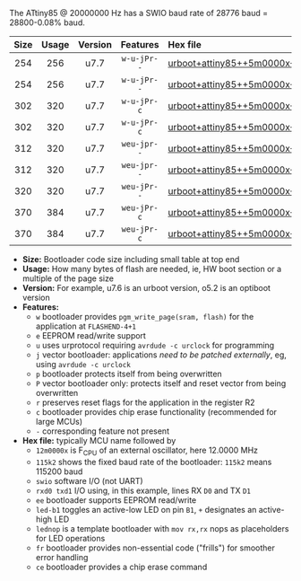 The ATtiny85 @ 20000000 Hz has a SWIO baud rate of 28776 baud = 28800-0.08% baud.

|Size|Usage|Version|Features|Hex file|
|:-:|:-:|:-:|:-:|:--|
|254|256|u7.7|`w-u-jPr--`|[urboot+attiny85++5m0000x++++7k2_swio_rxb4_txb3_led+b1.hex](https://raw.githubusercontent.com/stefanrueger/urboot.hex/main/mcus/attiny85/external_oscillator/fcpu++5m0000_Hz/br++++7k2_bps/urboot+attiny85++5m0000x++++7k2_swio_rxb4_txb3_led+b1.hex)|
|254|256|u7.7|`w-u-jPr--`|[urboot+attiny85++5m0000x++++7k2_swio_rxb4_txb3_lednop.hex](https://raw.githubusercontent.com/stefanrueger/urboot.hex/main/mcus/attiny85/external_oscillator/fcpu++5m0000_Hz/br++++7k2_bps/urboot+attiny85++5m0000x++++7k2_swio_rxb4_txb3_lednop.hex)|
|302|320|u7.7|`w-u-jPr-c`|[urboot+attiny85++5m0000x++++7k2_swio_rxb4_txb3_led+b1_fr_ce.hex](https://raw.githubusercontent.com/stefanrueger/urboot.hex/main/mcus/attiny85/external_oscillator/fcpu++5m0000_Hz/br++++7k2_bps/urboot+attiny85++5m0000x++++7k2_swio_rxb4_txb3_led+b1_fr_ce.hex)|
|302|320|u7.7|`w-u-jPr-c`|[urboot+attiny85++5m0000x++++7k2_swio_rxb4_txb3_lednop_fr_ce.hex](https://raw.githubusercontent.com/stefanrueger/urboot.hex/main/mcus/attiny85/external_oscillator/fcpu++5m0000_Hz/br++++7k2_bps/urboot+attiny85++5m0000x++++7k2_swio_rxb4_txb3_lednop_fr_ce.hex)|
|312|320|u7.7|`weu-jpr--`|[urboot+attiny85++5m0000x++++7k2_swio_rxb4_txb3_ee_led+b1.hex](https://raw.githubusercontent.com/stefanrueger/urboot.hex/main/mcus/attiny85/external_oscillator/fcpu++5m0000_Hz/br++++7k2_bps/urboot+attiny85++5m0000x++++7k2_swio_rxb4_txb3_ee_led+b1.hex)|
|312|320|u7.7|`weu-jpr--`|[urboot+attiny85++5m0000x++++7k2_swio_rxb4_txb3_ee_lednop.hex](https://raw.githubusercontent.com/stefanrueger/urboot.hex/main/mcus/attiny85/external_oscillator/fcpu++5m0000_Hz/br++++7k2_bps/urboot+attiny85++5m0000x++++7k2_swio_rxb4_txb3_ee_lednop.hex)|
|320|320|u7.7|`weu-jPr--`|[urboot+attiny85++5m0000x++++7k2_swio_rxb4_txb3_ee.hex](https://raw.githubusercontent.com/stefanrueger/urboot.hex/main/mcus/attiny85/external_oscillator/fcpu++5m0000_Hz/br++++7k2_bps/urboot+attiny85++5m0000x++++7k2_swio_rxb4_txb3_ee.hex)|
|370|384|u7.7|`weu-jPr-c`|[urboot+attiny85++5m0000x++++7k2_swio_rxb4_txb3_ee_led+b1_fr_ce.hex](https://raw.githubusercontent.com/stefanrueger/urboot.hex/main/mcus/attiny85/external_oscillator/fcpu++5m0000_Hz/br++++7k2_bps/urboot+attiny85++5m0000x++++7k2_swio_rxb4_txb3_ee_led+b1_fr_ce.hex)|
|370|384|u7.7|`weu-jPr-c`|[urboot+attiny85++5m0000x++++7k2_swio_rxb4_txb3_ee_lednop_fr_ce.hex](https://raw.githubusercontent.com/stefanrueger/urboot.hex/main/mcus/attiny85/external_oscillator/fcpu++5m0000_Hz/br++++7k2_bps/urboot+attiny85++5m0000x++++7k2_swio_rxb4_txb3_ee_lednop_fr_ce.hex)|

- **Size:** Bootloader code size including small table at top end
- **Usage:** How many bytes of flash are needed, ie, HW boot section or a multiple of the page size
- **Version:** For example, u7.6 is an urboot version, o5.2 is an optiboot version
- **Features:**
  + `w` bootloader provides `pgm_write_page(sram, flash)` for the application at `FLASHEND-4+1`
  + `e` EEPROM read/write support
  + `u` uses urprotocol requiring `avrdude -c urclock` for programming
  + `j` vector bootloader: applications *need to be patched externally*, eg, using `avrdude -c urclock`
  + `p` bootloader protects itself from being overwritten
  + `P` vector bootloader only: protects itself and reset vector from being overwritten
  + `r` preserves reset flags for the application in the register R2
  + `c` bootloader provides chip erase functionality (recommended for large MCUs)
  + `-` corresponding feature not present
- **Hex file:** typically MCU name followed by
  + `12m0000x` is F<sub>CPU</sub> of an external oscillator, here 12.0000 MHz
  + `115k2` shows the fixed baud rate of the bootloader: `115k2` means 115200 baud
  + `swio` software I/O (not UART)
  + `rxd0 txd1` I/O using, in this example, lines RX `D0` and TX `D1`
  + `ee` bootloader supports EEPROM read/write
  + `led-b1` toggles an active-low LED on pin `B1`, `+` designates an active-high LED
  + `lednop` is a template bootloader with `mov rx,rx` nops as placeholders for LED operations
  + `fr` bootloader provides non-essential code ("frills") for smoother error handling
  + `ce` bootloader provides a chip erase command
